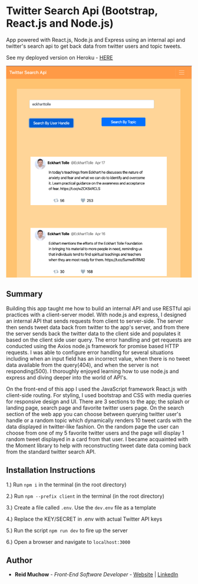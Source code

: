 # Twitter Search Api (Bootstrap, React.js and Node.js)

App powered with React.js, Node.js and Express using an internal api and twitter's search api to get back data from twitter users and topic tweets. 

See my deployed version on Heroku - [HERE](https://reidtwittersearch.herokuapp.com/)

![](client/src/images/twitter-capstone.png)

## Summary

Building this app taught me how to build an internal API and use RESTful api practices with a client-server model.  With node.js and express, I designed an internal API that sends requests from client to server-side.  The server then sends tweet data back from twitter to the app's server, and from there the server sends back the twitter data to the client side and populates it based on the client side user query.  The error handling and get requests are conducted using the Axios node.js framework for promise based HTTP requests.  I was able to configure error handling for several situations including when an input field has an incorrect value, when there is no tweet data available from the query(404), and when the server is not responding(500).  I thoroughly enjoyed learning how to use node.js and express and diving deeper into the world of API's.

On the front-end of this app I used the JavaScript framework React.js with client-side routing.  For styling, I used bootstrap and CSS with media queries for responsive design and UI.  There are 3 sections to the app; the splash or landing page, search page and favorite twitter users page.  On the search section of the web app you can choose between querying twitter user's handle or a random topic which dynamically renders 10 tweet cards with the data displayed in twitter-like fashion.  On the random page the user can choose from one of my 5 favorite twitter users and the page will display 1 random tweet displayed in a card from that user.  I became acquainted with the Moment library to help with reconstructing tweet date data coming back from the standard twitter search API.

## Installation Instructions

1.) Run `npm i` in the terminal (in the root directory)

2.) Run `npm --prefix client` in the terminal (in the root directory)

3.) Create a file called `.env`. Use the `dev.env` file as a template 

4.) Replace the KEY/SECRET in .env with actual Twitter API keys

5.) Run the script `npm run dev` to fire up the server

6.) Open a browser and navigate to `localhost:3000`


## Author 

* **Reid Muchow** - *Front-End Software Developer* - [Website](https://www.reidmuchow.com) | [LinkedIn](https://www.linkedin.com/in/reidmuchow/)
